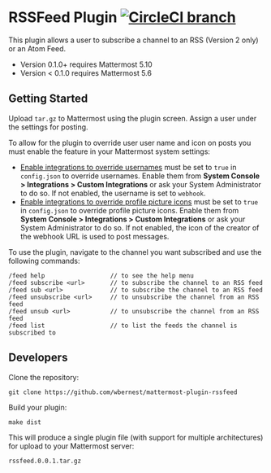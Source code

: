 # RSSFeed Plugin [![CircleCI branch](https://img.shields.io/circleci/project/github/wbernest/mattermost-plugin-rssfeed/master.svg)](https://circleci.com/gh/wbernest/mattermost-plugin-rssfeed/tree/master)

This plugin allows a user to subscribe a channel to an RSS (Version 2 only) or an Atom Feed.

- Version 0.1.0+ requires Mattermost 5.10
- Version < 0.1.0 requires Mattermost 5.6

## Getting Started
Upload `tar.gz` to Mattermost using the plugin screen.
Assign a user under the settings for posting.

To allow for the plugin to override user user name and icon on posts you must enable the feature in your Mattermost system settings:

* <a class="reference external" href="https://docs.mattermost.com/administration/config-settings.html#enable-integrations-to-override-usernames">Enable integrations to override usernames</a> must be set to `true` in `config.json` to override usernames. Enable them from <strong>System Console &gt; Integrations &gt; Custom Integrations</strong> or ask your System Administrator to do so. If not enabled, the username is set to `webhook`.
* <a class="reference external" href="https://docs.mattermost.com/administration/config-settings.html#enable-integrations-to-override-profile-picture-icons">Enable integrations to override profile picture icons</a> must be set to `true` in `config.json` to override profile picture icons. Enable them from <strong>System Console &gt; Integrations &gt; Custom Integrations</strong> or ask your System Administrator to do so. If not enabled, the icon of the creator of the webhook URL is used to post messages.

To use the plugin, navigate to the channel you want subscribed and use the following commands:
```
/feed help                  // to see the help menu
/feed subscribe <url>       // to subscribe the channel to an RSS feed
/feed sub <url>             // to subscribe the channel to an RSS feed
/feed unsubscribe <url>     // to unsubscribe the channel from an RSS feed
/feed unsub <url>           // to unsubscribe the channel from an RSS feed
/feed list                  // to list the feeds the channel is subscribed to
```

## Developers
Clone the repository:
```
git clone https://github.com/wbernest/mattermost-plugin-rssfeed
```

Build your plugin:
```
make dist
```

This will produce a single plugin file (with support for multiple architectures) for upload to your Mattermost server:

```
rssfeed.0.0.1.tar.gz
```
